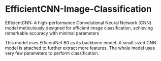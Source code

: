 # EfficientCNN-Image-Classification
EfficientCNN: A high-performance Convolutional Neural Network (CNN) model meticulously designed for efficient image classification, achieving remarkable accuracy with minimal parameters

This model uses EfficentNet B0 as its backbone model. A small sized CNN model is attached to further extract more features. The whole model uses very few parameters to perform classification.
